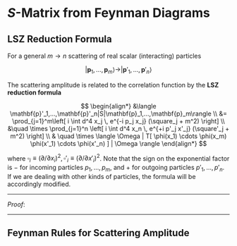 # *S*-Matrix from Feynman Diagrams

## LSZ Reduction Formula

For a general $m \to n$ scattering of real scalar (interacting) particles

$$
|\mathbf{p}_1,...,\mathbf{p}_m \rangle \to |\mathbf{p}'_1,...,\mathbf{p}'_n \rangle
$$

The scattering amplitude is related to the correlation function by the **LSZ reduction formula**

$$
\begin{align*}
    &\langle \mathbf{p}'_1,...,\mathbf{p}'_n|S|\mathbf{p}_1,...,\mathbf{p}_m\rangle
    \\
    &= \prod_{j=1}^m\left[
        i \int d^4 x_j \, e^{-i p_j x_j} (\square_j + m^2)
    \right] 
    \\ &\quad \times
    \prod_{j=1}^n \left[
        i \int d^4 x_n \, e^{+i p'_j x'_j} (\square'_j + m^2)
    \right] 
    \\ & \quad \times
    \langle \Omega | T[
        \phi(x_1) \cdots \phi(x_m)
        \phi(x'_1) \cdots \phi(x'_n)
    ] | \Omega \rangle
\end{align*}
$$

where $\square_i \equiv (\partial/\partial x_i)^2, \square'_i \equiv (\partial/\partial x'_i)^2$. Note that the sign on the exponential factor is $-$ for incoming particles $p_1,...,p_m$, and $+$ for outgoing particles $p'_1,...,p'_n$. If we are dealing with other kinds of particles, the formula will be accordingly modified. 

----

*Proof*:

----

## Feynman Rules for Scattering Amplitude